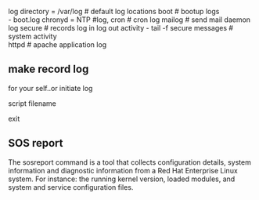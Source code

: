 
log directory = /var/log
        # default log locations
boot   # bootup logs  
    - boot.log
chronyd = NTP #log,
cron     # cron log 
mailog   # send mail daemon log
secure      # records log in log out activity
    - tail -f secure
messages    # system activity     
httpd   # apache application log


## make record log
 for your self..or initiate log

 script filename
 
 exit

## SOS report   
The sosreport command is a tool that collects configuration details, system information and diagnostic information from a Red Hat Enterprise Linux system. For instance: the running kernel version, loaded modules, and system and service configuration files.